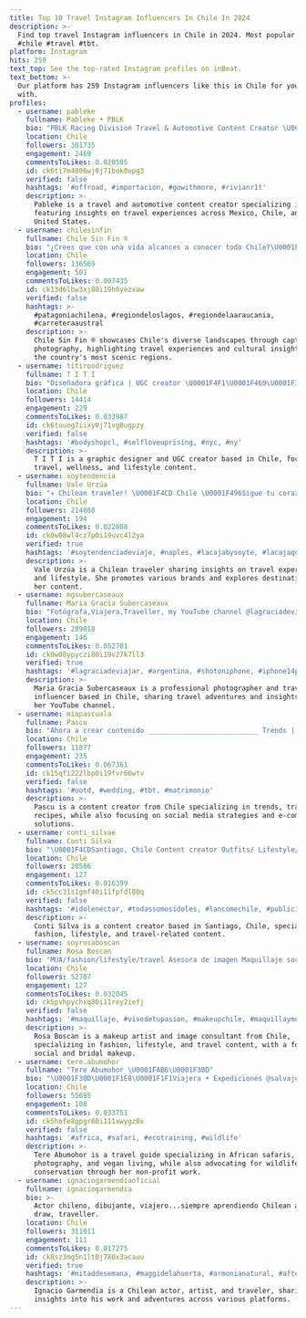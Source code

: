 ```yaml
---
title: Top 10 Travel Instagram Influencers In Chile In 2024
description: >-
  Find top travel Instagram influencers in Chile in 2024. Most popular hashtags:
  #chile #travel #tbt.
platform: Instagram
hits: 259
text_top: See the top-rated Instagram profiles on inBeat.
text_bottom: >-
  Our platform has 259 Instagram influencers like this in Chile for you to work
  with.
profiles:
  - username: pableke
    fullname: Pableke • PBLK
    bio: "PBLK Racing Division Travel & Automotive Content Creator \U0001F3CE ✈️ Entre \U0001F1F2\U0001F1FD \U0001F1E8\U0001F1F1 \U0001F1FA\U0001F1F8"
    location: Chile
    followers: 301735
    engagement: 2469
    commentsToLikes: 0.020505
    id: ck6ti7m4806wj0j71bok0upg3
    verified: false
    hashtags: '#offroad, #importacion, #gowithmore, #rivianr1t'
    description: >-
      Pableke is a travel and automotive content creator specializing in racing,
      featuring insights on travel experiences across Mexico, Chile, and the
      United States.
  - username: chilesinfin
    fullname: Chile Sin Fin ®
    bio: "¿Crees que con una vida alcances a conocer todo Chile?\U0001F1E8\U0001F1F1 Te lo mostramos por fotos \U0001F4F8 Etiquétanos con #chilesinfin CEO: @fabianpi.travels"
    location: Chile
    followers: 136569
    engagement: 501
    commentsToLikes: 0.007435
    id: ck13d6lbw3xj80i19h6yezxaw
    verified: false
    hashtags: >-
      #patagoniachilena, #regiondeloslagos, #regiondelaaraucania,
      #carreteraaustral
    description: >-
      Chile Sin Fin ® showcases Chile's diverse landscapes through captivating
      photography, highlighting travel experiences and cultural insights across
      the country's most scenic regions.
  - username: titiroodriguez
    fullname: T I T I
    bio: "Diseñadora gráfica | UGC creator \U0001F4F1\U0001F469\U0001F3FC‍\U0001F4BB Traveler, wellness, lifestyle. \U0001F30A\U0001F9DC\U0001F3FC‍♀️✈️\U0001F680✨\U0001F331\U0001FAB7\U0001F9D8\U0001F3FC‍♀️\U0001F3CB\U0001F3FD‍♀️❤️‍\U0001FA79\U0001FA90"
    location: Chile
    followers: 14414
    engagement: 229
    commentsToLikes: 0.033987
    id: ck6tuuog7iixy0j71vg8ugpzy
    verified: false
    hashtags: '#bodyshopcl, #selfloveuprising, #nyc, #ny'
    description: >-
      T I T I is a graphic designer and UGC creator based in Chile, focusing on
      travel, wellness, and lifestyle content.
  - username: soytendencia
    fullname: Vale Urzúa
    bio: "✈️ Chilean traveler! \U0001F4CD Chile \U0001F496Sigue tu corazón @shop_soytendencia @lacajabysoyte @soytendenciadeviaje @sextareina Contacto@soytendencia.com"
    location: Chile
    followers: 214088
    engagement: 194
    commentsToLikes: 0.022808
    id: ck0w08wl4cz7p0i19uvc4l2ya
    verified: true
    hashtags: '#soytendenciadeviaje, #naples, #lacajabysoyte, #lacajaquedavida'
    description: >-
      Vale Urzúa is a Chilean traveler sharing insights on travel experiences
      and lifestyle. She promotes various brands and explores destinations in
      her content.
  - username: mgsubercaseaux
    fullname: Maria Gracia Subercaseaux
    bio: "Fotógrafa,Viajera,Traveller, my YouTube channel @lagraciadeviajarconmigo \U0001F3A5\U0001F4FA NUEVOS CAPÍTULOS\U0001F447\U0001F3FCHAZ CLICK en el LINK\U0001F4A5sigamos DESCUBRIENDO el MUNDO ✈️\U0001F30E\U0001F618"
    location: Chile
    followers: 289018
    engagement: 146
    commentsToLikes: 0.052701
    id: ck0w08ypyczi80i19v27k7ll3
    verified: true
    hashtags: '#lagraciadeviajar, #argentina, #shotoniphone, #iphone14promax'
    description: >-
      Maria Gracia Subercaseaux is a professional photographer and travel
      influencer based in Chile, sharing travel adventures and insights through
      her YouTube channel.
  - username: miapascuala
    fullname: Pascu
    bio: "Ahora a crear contenido ___________________________ Trends | Travel | Recipes | Work & Work \U0001F4CDUCRO AGENCY @ucroagency RRSS - Influencers - ECommerce"
    location: Chile
    followers: 11877
    engagement: 235
    commentsToLikes: 0.067361
    id: ck15qfi222lbp0i19fvr66wtv
    verified: false
    hashtags: '#ootd, #wedding, #tbt, #matrimonio'
    description: >-
      Pascu is a content creator from Chile specializing in trends, travel, and
      recipes, while also focusing on social media strategies and e-commerce
      solutions.
  - username: conti_silvae
    fullname: Conti Silva
    bio: "\U0001F4CDSantiago, Chile Content creator Outfits/ Lifestyle/ Travels \U0001F4E7: contisilva@hotmail.com"
    location: Chile
    followers: 20586
    engagement: 127
    commentsToLikes: 0.016399
    id: ck5cc31s1gmf40i11fpfdl80q
    verified: false
    hashtags: '#idolenectar, #todassomosidoles, #lancomechile, #publicidad'
    description: >-
      Conti Silva is a content creator based in Santiago, Chile, specializing in
      fashion, lifestyle, and travel-related content.
  - username: soyrosaboscan
    fullname: Rosa Boscan
    bio: "MUA/fashion/lifestyle/travel Asesora de imagen Maquillaje social/novia Peinados Clientas \U0001F447\U0001F3FB @rosabmakeupartist Publicidad Santiago \U0001F1E8\U0001F1F1"
    location: Chile
    followers: 52707
    engagement: 127
    commentsToLikes: 0.032045
    id: ck5pvhpychxq80i11rey2iefj
    verified: false
    hashtags: '#maquillaje, #vivedetupasion, #makeupchile, #maquillaymonetiza'
    description: >-
      Rosa Boscan is a makeup artist and image consultant from Chile,
      specializing in fashion, lifestyle, and travel content, with a focus on
      social and bridal makeup.
  - username: tere.abumohor
    fullname: "Tere Abumohor \U0001FAB6\U0001F30D"
    bio: "\U0001F30D\U0001F1E8\U0001F1F1Viajera • Expediciones @salvaje.travel \U0001F406 Guía Safari en África \U0001F43EAnimales y Alma \U0001F436 \U0001F4F8Fotos @tere.wild \U0001F308Vegan \U0001F31FONG @mision.salvaje \U0001F447\U0001F3FDViajemos"
    location: Chile
    followers: 55695
    engagement: 108
    commentsToLikes: 0.033751
    id: ck5hofe8gpgr60i111xwygz0x
    verified: false
    hashtags: '#africa, #safari, #ecotraining, #wildlife'
    description: >-
      Tere Abumohor is a travel guide specializing in African safaris, wildlife
      photography, and vegan living, while also advocating for wildlife
      conservation through her non-profit work.
  - username: ignaciogarmendiaoficial
    fullname: ignaciogarmendia
    bio: >-
      Actor chileno, dibujante, viajero...siempre aprendiendo Chilean actor,
      draw, traveller.
    location: Chile
    followers: 311011
    engagement: 111
    commentsToLikes: 0.017275
    id: ck8sz3mg5n1lt0j780x3acauu
    verified: true
    hashtags: '#mitaddesemana, #maggidelahuerta, #armonianatural, #aftergym'
    description: >-
      Ignacio Garmendia is a Chilean actor, artist, and traveler, sharing
      insights into his work and adventures across various platforms.
---
```


